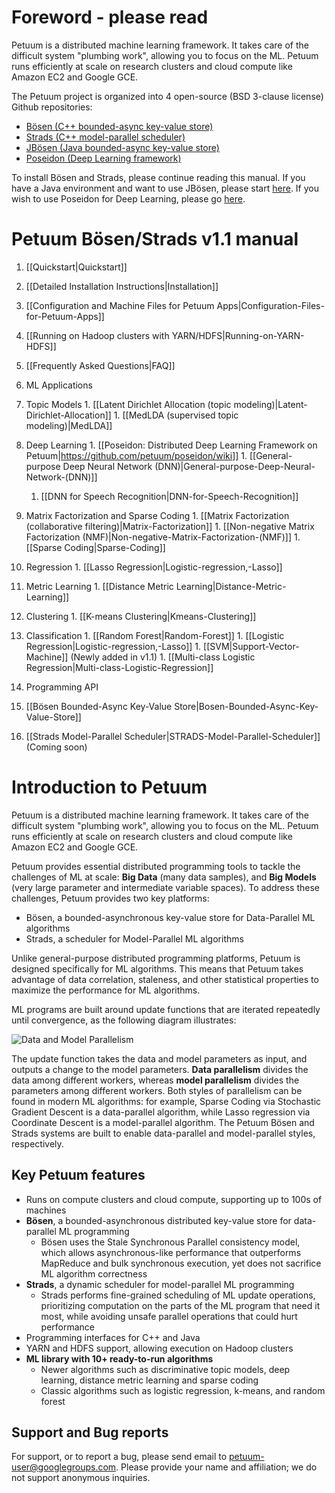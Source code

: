 # Foreword - please read

Petuum is a distributed machine learning framework. It takes care of the difficult system "plumbing work", allowing you to focus on the ML. Petuum runs efficiently at scale on research clusters and cloud compute like Amazon EC2 and Google GCE.

The Petuum project is organized into 4 open-source (BSD 3-clause license) Github repositories:
* [Bösen (C++ bounded-async key-value store)](https://github.com/petuum/bosen)
* [Strads (C++ model-parallel scheduler)](https://github.com/petuum/strads)
* [JBösen (Java bounded-async key-value store)](https://github.com/petuum/jbosen)
* [Poseidon (Deep Learning framework)](https://github.com/petuum/poseidon)

To install Bösen and Strads, please continue reading this manual. If you have a Java environment and want to use JBösen, please start [here](https://github.com/petuum/jbosen/wiki). If you wish to use Poseidon for Deep Learning, please go [here](https://github.com/petuum/poseidon/wiki).

# Petuum Bösen/Strads v1.1 manual

1. [[Quickstart|Quickstart]]
  1. [[Detailed Installation Instructions|Installation]]
  1. [[Configuration and Machine Files for Petuum Apps|Configuration-Files-for-Petuum-Apps]]
  1. [[Running on Hadoop clusters with YARN/HDFS|Running-on-YARN-HDFS]]
  1. [[Frequently Asked Questions|FAQ]]
1. ML Applications
  1. Topic Models
    1. [[Latent Dirichlet Allocation (topic modeling)|Latent-Dirichlet-Allocation]]
    1. [[MedLDA (supervised topic modeling)|MedLDA]]
  1. Deep Learning
    1. [[Poseidon: Distributed Deep Learning Framework on Petuum|https://github.com/petuum/poseidon/wiki]]
    1. [[General-purpose Deep Neural Network (DNN)|General-purpose-Deep-Neural-Network-(DNN)]]
      1. [[DNN for Speech Recognition|DNN-for-Speech-Recognition]]
  1. Matrix Factorization and Sparse Coding
    1. [[Matrix Factorization (collaborative filtering)|Matrix-Factorization]]
    1. [[Non-negative Matrix Factorization (NMF)|Non-negative-Matrix-Factorization-(NMF)]]
    1. [[Sparse Coding|Sparse-Coding]]
  1. Regression
    1. [[Lasso Regression|Logistic-regression,-Lasso]]
  1. Metric Learning
    1. [[Distance Metric Learning|Distance-Metric-Learning]]
  1. Clustering
    1. [[K-means Clustering|Kmeans-Clustering]]
  1. Classification
    1. [[Random Forest|Random-Forest]]
    1. [[Logistic Regression|Logistic-regression,-Lasso]]
    1. [[SVM|Support-Vector-Machine]] (Newly added in v1.1)
    1. [[Multi-class Logistic Regression|Multi-class-Logistic-Regression]]
    
1. Programming API
  1. [[Bösen Bounded-Async Key-Value Store|Bosen-Bounded-Async-Key-Value-Store]]
  1. [[Strads Model-Parallel Scheduler|STRADS-Model-Parallel-Scheduler]] (Coming soon)

# Introduction to Petuum

Petuum is a distributed machine learning framework. It takes care of the difficult system "plumbing work", allowing you to focus on the ML. Petuum runs efficiently at scale on research clusters and cloud compute like Amazon EC2 and Google GCE.

Petuum provides essential distributed programming tools to tackle the challenges of ML at scale: **Big Data** (many data samples), and **Big Models** (very large parameter and intermediate variable spaces). To address these challenges, Petuum provides two key platforms:

* Bösen, a bounded-asynchronous key-value store for Data-Parallel ML algorithms
* Strads, a scheduler for Model-Parallel ML algorithms

Unlike general-purpose distributed programming platforms, Petuum is designed specifically for ML algorithms. This means that Petuum takes advantage of data correlation, staleness, and other statistical properties to maximize the performance for ML algorithms.

ML programs are built around update functions that are iterated repeatedly until convergence, as the following diagram illustrates:

![Data and Model Parallelism](http://petuum.org/images/data_model_parallelism.png)

The update function takes the data and model parameters as input, and outputs a change to the model parameters. **Data parallelism** divides the data among different workers, whereas **model parallelism** divides the parameters among different workers. Both styles of parallelism can be found in modern ML algorithms: for example, Sparse Coding via Stochastic Gradient Descent is a data-parallel algorithm, while Lasso regression via Coordinate Descent is a model-parallel algorithm. The Petuum Bösen and Strads systems are built to enable data-parallel and model-parallel styles, respectively.

## Key Petuum features

* Runs on compute clusters and cloud compute, supporting up to 100s of machines
* **Bösen**, a bounded-asynchronous distributed key-value store for data-parallel ML programming
  * Bösen uses the Stale Synchronous Parallel consistency model, which allows asynchronous-like performance that outperforms MapReduce and bulk synchronous execution, yet does not sacrifice ML algorithm correctness
* **Strads**, a dynamic scheduler for model-parallel ML programming
  * Strads performs fine-grained scheduling of ML update operations, prioritizing computation on the parts of the ML program that need it most, while avoiding unsafe parallel operations that could hurt performance
* Programming interfaces for C++ and Java
* YARN and HDFS support, allowing execution on Hadoop clusters
* **ML library with 10+ ready-to-run algorithms**
  * Newer algorithms such as discriminative topic models, deep learning, distance metric learning and sparse coding
  * Classic algorithms such as logistic regression, k-means, and random forest

## Support and Bug reports

For support, or to report a bug, please send email to petuum-user@googlegroups.com. Please provide your name and affiliation; we do not support anonymous inquiries.
